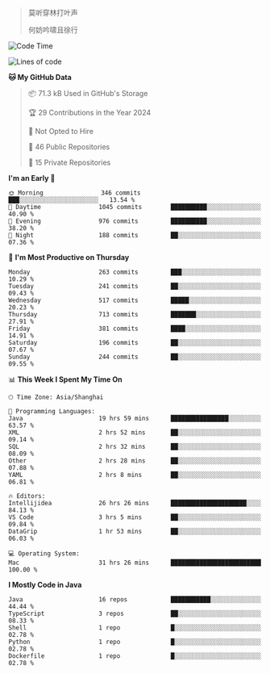 > 莫听穿林打叶声
> 
> 何妨吟啸且徐行

<!-- ![Github Stats](https://github-readme-stats.vercel.app/api?username=catch6&count_private=true&show_icons=true&theme=gruvbox) -->

<!-- ![Top Langs](https://github-readme-stats.vercel.app/api/top-langs/?username=catch6&layout=compact) -->

<!--START_SECTION:waka-->
![Code Time](http://img.shields.io/badge/Code%20Time-1%2C244%20hrs%2032%20mins-blue)

![Lines of code](https://img.shields.io/badge/From%20Hello%20World%20I%27ve%20Written-9.4%20million%20lines%20of%20code-blue)

**🐱 My GitHub Data** 

> 📦 71.3 kB Used in GitHub's Storage 
 > 
> 🏆 29 Contributions in the Year 2024
 > 
> 🚫 Not Opted to Hire
 > 
> 📜 46 Public Repositories 
 > 
> 🔑 15 Private Repositories 
 > 
**I'm an Early 🐤** 

```text
🌞 Morning                346 commits         ███░░░░░░░░░░░░░░░░░░░░░░   13.54 % 
🌆 Daytime                1045 commits        ██████████░░░░░░░░░░░░░░░   40.90 % 
🌃 Evening                976 commits         ██████████░░░░░░░░░░░░░░░   38.20 % 
🌙 Night                  188 commits         ██░░░░░░░░░░░░░░░░░░░░░░░   07.36 % 
```
📅 **I'm Most Productive on Thursday** 

```text
Monday                   263 commits         ███░░░░░░░░░░░░░░░░░░░░░░   10.29 % 
Tuesday                  241 commits         ██░░░░░░░░░░░░░░░░░░░░░░░   09.43 % 
Wednesday                517 commits         █████░░░░░░░░░░░░░░░░░░░░   20.23 % 
Thursday                 713 commits         ███████░░░░░░░░░░░░░░░░░░   27.91 % 
Friday                   381 commits         ████░░░░░░░░░░░░░░░░░░░░░   14.91 % 
Saturday                 196 commits         ██░░░░░░░░░░░░░░░░░░░░░░░   07.67 % 
Sunday                   244 commits         ██░░░░░░░░░░░░░░░░░░░░░░░   09.55 % 
```


📊 **This Week I Spent My Time On** 

```text
🕑︎ Time Zone: Asia/Shanghai

💬 Programming Languages: 
Java                     19 hrs 59 mins      ████████████████░░░░░░░░░   63.57 % 
XML                      2 hrs 52 mins       ██░░░░░░░░░░░░░░░░░░░░░░░   09.14 % 
SQL                      2 hrs 32 mins       ██░░░░░░░░░░░░░░░░░░░░░░░   08.09 % 
Other                    2 hrs 28 mins       ██░░░░░░░░░░░░░░░░░░░░░░░   07.88 % 
YAML                     2 hrs 8 mins        ██░░░░░░░░░░░░░░░░░░░░░░░   06.81 % 

🔥 Editors: 
Intellijidea             26 hrs 26 mins      █████████████████████░░░░   84.13 % 
VS Code                  3 hrs 5 mins        ██░░░░░░░░░░░░░░░░░░░░░░░   09.84 % 
DataGrip                 1 hr 53 mins        ██░░░░░░░░░░░░░░░░░░░░░░░   06.03 % 

💻 Operating System: 
Mac                      31 hrs 26 mins      █████████████████████████   100.00 % 
```

**I Mostly Code in Java** 

```text
Java                     16 repos            ███████████░░░░░░░░░░░░░░   44.44 % 
TypeScript               3 repos             ██░░░░░░░░░░░░░░░░░░░░░░░   08.33 % 
Shell                    1 repo              █░░░░░░░░░░░░░░░░░░░░░░░░   02.78 % 
Python                   1 repo              █░░░░░░░░░░░░░░░░░░░░░░░░   02.78 % 
Dockerfile               1 repo              █░░░░░░░░░░░░░░░░░░░░░░░░   02.78 % 
```




<!--END_SECTION:waka-->
